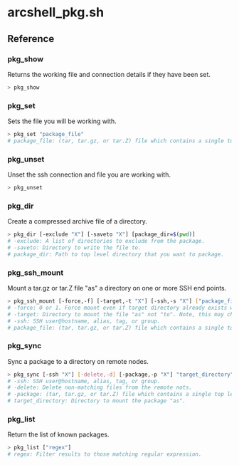 # arcshell_pkg.sh

## Reference


### pkg_show
Returns the working file and connection details if they have been set.
```bash
> pkg_show
```

### pkg_set
Sets the file you will be working with.
```bash
> pkg_set "package_file"
# package_file: (tar, tar.gz, or tar.Z) file which contains a single top level directory and contents.
```

### pkg_unset
Unset the ssh connection and file you are working with.
```bash
> pkg_unset
```

### pkg_dir
Create a compressed archive file of a directory.
```bash
> pkg_dir [-exclude "X"] [-saveto "X"] [package_dir=$(pwd)]
# -exclude: A list of directories to exclude from the package.
# -saveto: Directory to write the file to.
# package_dir: Path to top level directory that you want to package.
```

### pkg_ssh_mount
Mount a tar.gz or tar.Z file "as" a directory on one or more SSH end points.
```bash
> pkg_ssh_mount [-force,-f] [-target,-t "X"] [-ssh,-s "X"] ["package_file"]
# -force: 0 or 1. Force mount even if target directory already exists when 1.
# -target: Directory to mount the file "as" not "to". Note, this may change the top level directory name in the file being mounted!
# -ssh: SSH user@hostname, alias, tag, or group.
# package_file: (tar, tar.gz, or tar.Z) file which contains a single top level directory and contents.
```

### pkg_sync
Sync a package to a directory on remote nodes.
```bash
> pkg_sync [-ssh "X"] [-delete,-d] [-package,-p "X"] "target_directory"
# -ssh: SSH user@hostname, alias, tag, or group.
# -delete: Delete non-matching files from the remote nots.
# -package: (tar, tar.gz, or tar.Z) file which contains a single top level directory and contents.
# target_directory: Directory to mount the package "as".
```

### pkg_list
Return the list of known packages.
```bash
> pkg_list ["regex"]
# regex: Filter results to those matching regular expression.
```

